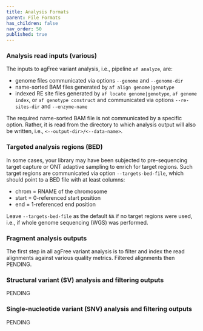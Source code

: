 ```yaml
---
title: Analysis Formats
parent: File Formats
has_children: false
nav_order: 50
published: true
---
```


### Analysis read inputs (various)

The inputs to agFree variant analysis, i.e., pipeline `af analyze`,
are:
- genome files communicated via options `--genome` and `--genome-dir`
- name-sorted BAM files generated by `af align genome|genotype`
- indexed RE site files generated by `af locate genome|genotype`, `af genome index`, or `af genotype construct` and communicated via options `--re-sites-dir` and `--enzyme-name`

The required name-sorted BAM file is not communicated by a specific option.
Rather, it is read from the directory to which analysis output will also be written, i.e.,
`<--output-dir>/<--data-name>`.

### Targeted analysis regions (BED)

In some cases, your library may have been subjected to pre-sequencing target capture
or ONT adaptive sampling to enrich for target regions. Such target regions are communicated via option `--targets-bed-file`, which should point to a BED file with at least columns:
- chrom = RNAME of the chromosome
- start = 0-referenced start position
- end = 1-referenced end position

Leave `--targets-bed-file` as the default `NA` if no target regions were used, i.e.,
if whole genome sequencing (WGS) was performed.

### Fragment analysis outputs

The first step in all agFree variant analysis is to filter and index the read alignments against various quality metrics. Filtered alignments then PENDING.

### Structural variant (SV) analysis and filtering outputs

PENDING

### Single-nucleotide variant (SNV) analysis and filtering outputs

PENDING

